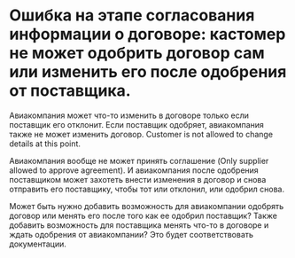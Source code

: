 # Ошибка на этапе согласования информации о договоре: кастомер не может одобрить договор сам или изменить его после одобрения от поставщика.

Авиакомпания может что-то изменить в договоре только если поставщик его отклонит. Если поставщик одобряет, авиакомпания также не может изменить договор. Customer is not allowed to change details at this point.

Авиакомпания вообще не может принять соглашение (Only supplier allowed to approve agreement). И авиакомпания после одобрения поставщиком может захотеть внести изменения в договор и снова отправить его поставщику, чтобы тот или отклонил, или одобрил снова.

Может быть нужно добавить возможность для авиакомпании одобрять договор или менять его после того как ее одобрил поставщик?
Также добавить возможность для поставщика менять что-то в договоре и ждать одобрения от авиакомпании? Это будет соответствовать документации.